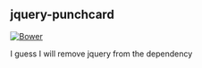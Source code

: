 ## jquery-punchcard
[![Bower](https://img.shields.io/bower/v/bootstrap.svg?style=flat-square)](jquery-punchcard)

I guess I will remove jquery from the dependency
